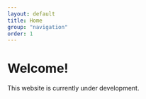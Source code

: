 ```yaml
---
layout: default
title: Home
group: "navigation"
order: 1
---
```


# Welcome!

This website is currently under development.
